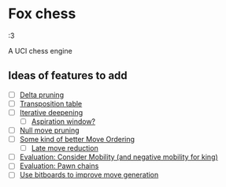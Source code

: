 # Fox chess
:3

A UCI chess engine

## Ideas of features to add
- [ ] [Delta pruning](https://www.chessprogramming.org/Delta_Pruning)
- [ ] [Transposition table](https://www.chessprogramming.org/Transposition_Table)
- [ ] [Iterative deepening](https://www.chessprogramming.org/Iterative_Deepening)
  - [ ] [Aspiration window?](https://www.chessprogramming.org/Aspiration_Windows)
- [ ] [Null move pruning](https://www.chessprogramming.org/Null_Move_Pruning)
- [ ] [Some kind of better Move Ordering](https://www.chessprogramming.org/Move_Ordering)
  - [ ] [Late move reduction](https://www.chessprogramming.org/Late_Move_Reductions)
- [ ] [Evaluation: Consider Mobility (and negative mobility for king)](https://www.chessprogramming.org/Mobility)
- [ ] [Evaluation: Pawn chains](https://www.chessprogramming.org/Connected_Pawns)
- [ ] [Use bitboards to improve move generation](https://www.chessprogramming.org/Bitboards)
